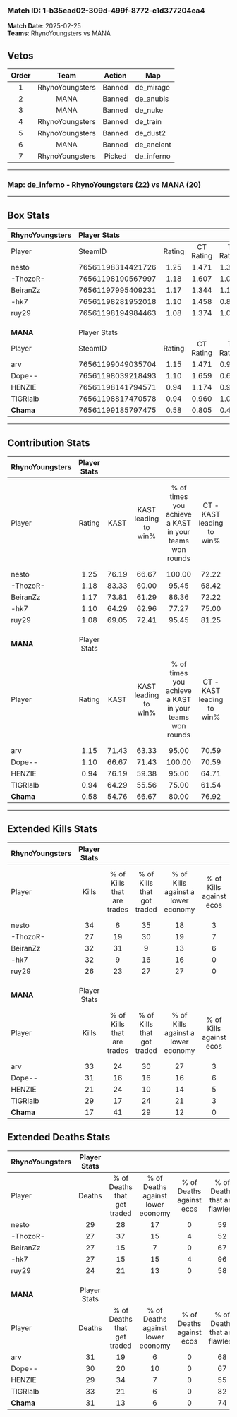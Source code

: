 ### Match ID: 1-b35ead02-309d-499f-8772-c1d377204ea4  
**Match Date**: 2025-02-25  
**Teams**: RhynoYoungsters vs MANA  

## Vetos  

| Order | Team | Action | Map |
| :---: | :--: | :----: | --- |
| 1 | RhynoYoungsters | Banned | de_mirage |
| 2 | MANA | Banned | de_anubis |
| 3 | MANA | Banned | de_nuke |
| 4 | RhynoYoungsters | Banned | de_train |
| 5 | RhynoYoungsters | Banned | de_dust2 |
| 6 | MANA | Banned | de_ancient |
| 7 | RhynoYoungsters | Picked | de_inferno |

---  

### **Map**: de_inferno - RhynoYoungsters (22) vs MANA (20)  
---  

## Box Stats  

| **RhynoYoungsters** | Player Stats      |        |           |          |       |      |       |         |        |      |     |
| :- | :- | :-: | :-: | :-: | :-: | :-: | :-: | :-: | :-: | :-: | :-: |
| Player              | SteamID           | Rating | CT Rating | T Rating | KAST  | ADR  | Kills | Assists | Deaths | K/D  | HS% |
| nesto               | 76561198314421726 |  1.25  |   1.471   |  1.361   | 76.19 | 85.0 |  34   |   13    |   29   | 1.17 | 52  |
| -ThozoR-            | 76561198190567997 |  1.18  |   1.607   |  1.019   | 83.33 | 80.0 |  27   |   17    |   27   | 1.00 | 55  |
| BeiranZz            | 76561197995409231 |  1.17  |   1.344   |  1.105   | 73.81 | 75.4 |  32   |    6    |   27   | 1.19 | 34  |
| -hk7                | 76561198281952018 |  1.10  |   1.458   |  0.854   | 64.29 | 73.2 |  32   |    6    |   27   | 1.19 | 15  |
| ruy29               | 76561198194984463 |  1.08  |   1.374   |  1.082   | 69.05 | 80.0 |  26   |   11    |   24   | 1.08 | 46  |
|                     |                   |        |           |          |       |      |       |         |        |      |     |
|                     |                   |        |           |          |       |      |       |         |        |      |     |
|                     |                   |        |           |          |       |      |       |         |        |      |     |
| **MANA**            | Player Stats      |        |           |          |       |      |       |         |        |      |     |
| Player              | SteamID           | Rating | CT Rating | T Rating | KAST  | ADR  | Kills | Assists | Deaths | K/D  | HS% |
| arv                 | 76561199049035704 |  1.15  |   1.471   |  0.998   | 71.43 | 82.0 |  33   |    9    |   31   | 1.06 | 51  |
| Dope--              | 76561198039218493 |  1.10  |   1.659   |  0.692   | 66.67 | 83.1 |  31   |   11    |   30   | 1.03 | 48  |
| HENZIE              | 76561198141794571 |  0.94  |   1.174   |  0.973   | 76.19 | 68.1 |  21   |   19    |   29   | 0.72 | 42  |
| TIGRIalb            | 76561198817470578 |  0.94  |   0.960   |  1.097   | 64.29 | 69.8 |  29   |    3    |   33   | 0.88 | 48  |
| __Chama__           | 76561199185797475 |  0.58  |   0.805   |  0.494   | 54.76 | 44.4 |  17   |    9    |   31   | 0.55 | 41  |
---  

## Contribution Stats  

| **RhynoYoungsters** | Player Stats |       |                      |                                                        |                           |                                                             |                          |                                                            |
| :- | :-: | :-: | :-: | :-: | :-: | :-: | :-: | :-: |
| Player              |    Rating    | KAST  | KAST leading to win% | % of times you achieve a KAST in your teams won rounds | CT - KAST leading to win% | CT - % of times you achieve a KAST in your teams won rounds | T - KAST leading to win% | T - % of times you achieve a KAST in your teams won rounds |
| nesto               |     1.25     | 76.19 |        66.67         |                         100.00                         |           72.22           |                           100.00                            |          60.00           |                           100.00                           |
| -ThozoR-            |     1.18     | 83.33 |        60.00         |                         95.45                          |           68.42           |                           100.00                            |          50.00           |                           88.89                            |
| BeiranZz            |     1.17     | 73.81 |        61.29         |                         86.36                          |           72.22           |                           100.00                            |          46.15           |                           66.67                            |
| -hk7                |     1.10     | 64.29 |        62.96         |                         77.27                          |           75.00           |                            92.31                            |          45.45           |                           55.56                            |
| ruy29               |     1.08     | 69.05 |        72.41         |                         95.45                          |           81.25           |                           100.00                            |          61.54           |                           88.89                            |
|                     |              |       |                      |                                                        |                           |                                                             |                          |                                                            |
|                     |              |       |                      |                                                        |                           |                                                             |                          |                                                            |
|                     |              |       |                      |                                                        |                           |                                                             |                          |                                                            |
| **MANA**            | Player Stats |       |                      |                                                        |                           |                                                             |                          |                                                            |
| Player              |    Rating    | KAST  | KAST leading to win% | % of times you achieve a KAST in your teams won rounds | CT - KAST leading to win% | CT - % of times you achieve a KAST in your teams won rounds | T - KAST leading to win% | T - % of times you achieve a KAST in your teams won rounds |
| arv                 |     1.15     | 71.43 |        63.33         |                         95.00                          |           70.59           |                           100.00                            |          53.85           |                           87.50                            |
| Dope--              |     1.10     | 66.67 |        71.43         |                         100.00                         |           70.59           |                           100.00                            |          72.73           |                           100.00                           |
| HENZIE              |     0.94     | 76.19 |        59.38         |                         95.00                          |           64.71           |                            91.67                            |          53.33           |                           100.00                           |
| TIGRIalb            |     0.94     | 64.29 |        55.56         |                         75.00                          |           61.54           |                            66.67                            |          50.00           |                           87.50                            |
| __Chama__           |     0.58     | 54.76 |        66.67         |                         80.00                          |           76.92           |                            83.33                            |          54.55           |                           75.00                            |
---  

## Extended Kills Stats  

| **RhynoYoungsters** | Player Stats |                            |                            |                                    |                         |                              |                                 |                                       |                    |           |
| :- | :-: | :-: | :-: | :-: | :-: | :-: | :-: | :-: | :-: | :-: |
| Player              |    Kills     | % of Kills that are trades | % of Kills that got traded | % of Kills against a lower economy | % of Kills against ecos | % of Kills that are flawless | % of Kills that are close duels | % of Kills that are assisted by flash | Pistol Round Kills | AWP Kills |
| nesto               |      34      |             6              |             35             |                 18                 |            3            |              71              |                0                |                   9                   |         2          |     3     |
| -ThozoR-            |      27      |             19             |             30             |                 19                 |            7            |              59              |                4                |                   0                   |         0          |     0     |
| BeiranZz            |      32      |             31             |             9              |                 13                 |            6            |              72              |                3                |                   3                   |         2          |     0     |
| -hk7                |      32      |             9              |             16             |                 16                 |            0            |              78              |                0                |                   0                   |         1          |    23     |
| ruy29               |      26      |             23             |             27             |                 27                 |            0            |              85              |                8                |                   8                   |         2          |     0     |
|                     |              |                            |                            |                                    |                         |                              |                                 |                                       |                    |           |
|                     |              |                            |                            |                                    |                         |                              |                                 |                                       |                    |           |
|                     |              |                            |                            |                                    |                         |                              |                                 |                                       |                    |           |
| **MANA**            | Player Stats |                            |                            |                                    |                         |                              |                                 |                                       |                    |           |
| Player              |    Kills     | % of Kills that are trades | % of Kills that got traded | % of Kills against a lower economy | % of Kills against ecos | % of Kills that are flawless | % of Kills that are close duels | % of Kills that are assisted by flash | Pistol Round Kills | AWP Kills |
| arv                 |      33      |             24             |             30             |                 27                 |            3            |              55              |                6                |                  15                   |         0          |     1     |
| Dope--              |      31      |             16             |             16             |                 16                 |            6            |              68              |                6                |                   3                   |         1          |     0     |
| HENZIE              |      21      |             24             |             10             |                 14                 |            5            |              76              |                0                |                   0                   |         1          |     0     |
| TIGRIalb            |      29      |             17             |             24             |                 21                 |            3            |              62              |               10                |                   7                   |         1          |    10     |
| __Chama__           |      17      |             41             |             29             |                 12                 |            0            |              76              |                6                |                   0                   |         2          |     0     |
## Extended Deaths Stats  

| **RhynoYoungsters** | Player Stats |                             |                                   |                          |                               |                            |                           |               |
| :- | :-: | :-: | :-: | :-: | :-: | :-: | :-: | :-: |
| Player              |    Deaths    | % of Deaths that get traded | % of Deaths against lower economy | % of Deaths against ecos | % of Deaths that are flawless | % of Deaths that are close | % of Deaths while blinded | Deaths to AWP |
| nesto               |      29      |             28              |                17                 |            0             |              59               |             0              |             3             |       3       |
| -ThozoR-            |      27      |             37              |                15                 |            4             |              52               |             15             |             7             |       1       |
| BeiranZz            |      27      |             15              |                 7                 |            0             |              67               |             4              |            11             |       2       |
| -hk7                |      27      |             15              |                15                 |            4             |              96               |             0              |             0             |       4       |
| ruy29               |      24      |             21              |                13                 |            0             |              58               |             13             |             8             |       1       |
|                     |              |                             |                                   |                          |                               |                            |                           |               |
|                     |              |                             |                                   |                          |                               |                            |                           |               |
|                     |              |                             |                                   |                          |                               |                            |                           |               |
| **MANA**            | Player Stats |                             |                                   |                          |                               |                            |                           |               |
| Player              |    Deaths    | % of Deaths that get traded | % of Deaths against lower economy | % of Deaths against ecos | % of Deaths that are flawless | % of Deaths that are close | % of Deaths while blinded | Deaths to AWP |
| arv                 |      31      |             19              |                 6                 |            0             |              68               |             3              |             3             |       5       |
| Dope--              |      30      |             20              |                10                 |            0             |              67               |             7              |             0             |       9       |
| HENZIE              |      29      |             34              |                 7                 |            0             |              55               |             0              |            14             |       4       |
| TIGRIalb            |      33      |             21              |                 6                 |            0             |              82               |             3              |             0             |       5       |
| __Chama__           |      31      |             13              |                 6                 |            0             |              74               |             0              |             3             |       3       |
